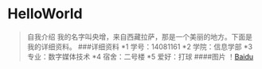 # HelloWorld
>自我介绍
我的名字叫央增，来自西藏拉萨，那是一个美丽的地方。下面是我的详细资料。
###详细资料
*1 学号：14081161
*2 学院：信息学部
*3 专业：数字媒体技术
*4 宿舍：二号楼
*5 爱好：打球
####图片 
！[Baidu](http://bbs.crsky.com/1236983883/Mon_1209/25_187069_eaac13adbd074a5.jpg) 

